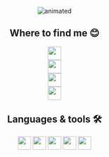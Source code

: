 <p align="center">
  <img src="https://github.com/user-attachments/assets/26bcf1c1-403e-415e-a586-abd1b214d4ca" alt="animated" />
</p>



<div align="center">
  <div>
    <h2 align="center">Where to find me 😊</h2>
    <a target="_blank" href="mailto:fernandodrekner@gmail.com"><img height="30em" src="https://img.shields.io/badge/Gmail-D14836?logo=gmail&logoColor=white" /></a><br>
    <a target="_blank" href="https://www.instagram.com/fernando.drekner/"><img height="30em" src="https://img.shields.io/badge/Instagram-%23E4405F.svg?logo=Instagram&logoColor=white" /></a><br>
    <a target="_blank" href="https://www.linkedin.com/in/fernando-drekner-de-souza/"><img height="30em" src="https://custom-icon-badges.demolab.com/badge/LinkedIn-0A66C2?logo=linkedin-white&logoColor=fff" /></a><br>
    <a target="_blank" href="https://www.youtube.com/watch?v=dQw4w9WgXcQ"><img height="30em" src="https://img.shields.io/website-up-down-green-red/http/NOTAWORKINGLINK.com.svg" /></a>
  </div>
  <div>
    <h2 align="center">Languages & tools 🛠️</h2>
    <img height="30em" src="https://img.shields.io/badge/C-00599C?logo=c&logoColor=white" />
    <img height="30em" src="https://img.shields.io/badge/C++-%2300599C.svg?logo=c%2B%2B&logoColor=white" />
    <img height="30em" src="https://img.shields.io/badge/Java-%23ED8B00.svg?logo=openjdk&logoColor=white" />
    <img height="30em" src="https://img.shields.io/badge/Python-3776AB?logo=python&logoColor=fff" />
    <img height="30em" src="https://custom-icon-badges.demolab.com/badge/Visual%20Studio%20Code-0078d7.svg?logo=vsc&logoColor=white" />
  </div>
</div>
<!--
**FDrekner/FDrekner** is a ✨ _special_ ✨ repository because its `README.md` (this file) appears on your GitHub profile.

Here are some ideas to get you started:

- 🔭 I’m currently working on ...
- 🌱 I’m currently learning ...
- 👯 I’m looking to collaborate on ...
- 🤔 I’m looking for help with ...
- 💬 Ask me about ...
- 📫 How to reach me: ...
- 😄 Pronouns: ...
- ⚡ Fun fact: ...
-->
